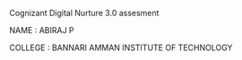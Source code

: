 Cognizant Digital Nurture 3.0 assesment

NAME : ABIRAJ P

COLLEGE : BANNARI AMMAN INSTITUTE OF TECHNOLOGY
